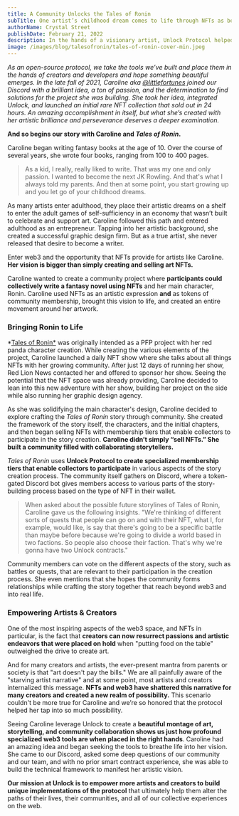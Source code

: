 ```yaml
---
title: A Community Unlocks the Tales of Ronin
subTitle: One artist’s childhood dream comes to life through NFTs as both memberships and art
authorName: Crystal Street
publishDate: February 21, 2022
description: In the hands of a visionary artist, Unlock Protocol helped @littlefortunes create a stunning work of art that is also living, breathing fantasy story written in collaboration by the Tales of Ronin NFT collectors.
image: /images/blog/talesofronin/tales-of-ronin-cover-min.jpeg
---
```


*As an open-source protocol, we take the tools we’ve built and place them in the hands of creators and developers and hope something beautiful emerges. In the late fall of 2021, Caroline aka [@littlefortunes](https://twitter.com/littlefortunes) joined our Discord with a brilliant idea, a ton of passion, and the determination to find solutions for the project she was building. She took her idea, integrated Unlock, and launched an initial rare NFT collection that sold out in 24 hours. An amazing accomplishment in itself, but what she’s created with her artistic brilliance and perseverance deserves a deeper examination.*

**And so begins our story with Caroline and *Tales of Ronin*.**

Caroline began writing fantasy books at the age of 10. Over the course of several years, she wrote four books, ranging from 100 to 400 pages.

> As a kid, I really, really liked to write. That was my one and only passion. I wanted to become the next JK Rowling. And that's what I always told my parents. And then at some point, you start growing up and you let go of your childhood dreams.
> 

As many artists enter adulthood, they place their artistic dreams on a shelf to enter the adult games of self-sufficiency in an economy that wasn’t built to celebrate and support art. Caroline followed this path and entered adulthood as an entrepreneur. Tapping into her artistic background, she created a successful graphic design firm. But as a true artist, she never released that desire to become a writer.

Enter web3 and the opportunity that NFTs provide for artists like Caroline. **Her vision is bigger than simply creating and selling art NFTs.**

Caroline wanted to create a community project where **participants could collectively write a fantasy novel using NFTs** and her main character, Ronin. Caroline used NFTs as an artistic expression **and** as tokens of community membership,  brought this vision to life, and created an entire movement around her artwork.

### **Bringing Ronin to Life**

*[Tales of Ronin*](https://www.talesofronin.com/) was originally intended as a PFP project with her red panda character creation. While creating the various elements of the project, Caroline launched a daily NFT show where she talks about all things NFTs with her growing community. After just 12 days of running her show, Red Lion News contacted her and offered to sponsor her show. Seeing the potential that the NFT space was already providing, Caroline decided to lean into this new adventure with her show, building her project on the side while also running her graphic design agency.

As she was solidifying the main character's design, Caroline decided to explore crafting the *Tales of Ronin* story through community. She created the framework of the story itself, the characters, and the initial chapters, and then began selling NFTs with membership tiers that enable collectors to participate in the story creation. **Caroline didn’t simply “sell NFTs.” She built a community filled with collaborating storytellers.**

*Tales of Ronin* uses **Unlock Protocol to create specialized membership tiers that enable collectors to participate** in various aspects of the story creation process. The community itself gathers on Discord, where a token-gated Discord bot gives members access to various parts of the story-building process based on the type of NFT in their wallet.

> When asked about the possible future storylines of Tales of Ronin, Caroline gave us the following insights. "We're thinking of different sorts of quests that people can go on and with their NFT, what I, for example, would like, is say that there's going to be a specific battle than maybe before because we're going to divide a world based in two factions. So people also choose their faction. That's why we're gonna have two Unlock contracts."
> 

Community members can vote on the different aspects of the story, such as battles or quests, that are relevant to their participation in the creation process. She even mentions that she hopes the community forms relationships while crafting the story together that reach beyond web3 and into real life.

### Empowering Artists & Creators

One of the most inspiring aspects of the web3 space, and NFTs in particular, is the fact that **creators can now resurrect passions and artistic endeavors that were placed on hold** when "putting food on the table" outweighed the drive to create art.

And for many creators and artists, the ever-present mantra from parents or society is that "art doesn't pay the bills." We are all painfully aware of the "starving artist narrative" and at some point, most artists and creators internalized this message. **NFTs and web3 have shattered this narrative for many creators and created a new realm of possibility.** This scenario couldn't be more true for Caroline and we’re so honored that the protocol helped her tap into so much possibility.

Seeing Caroline leverage Unlock to create a **beautiful montage of art, storytelling, and community collaboration shows us just how profound specialized web3 tools are when placed in the right hands**. Caroline had an amazing idea and began seeking the tools to breathe life into her vision. She came to our Discord, asked some deep questions of our community and our team, and with no prior smart contract experience, she was able to build the technical framework to manifest her artistic vision.

**Our mission at Unlock is to empower more artists and creators to build unique implementations of the protocol** that ultimately help them alter the paths of their lives, their communities, and all of our collective experiences on the web.
